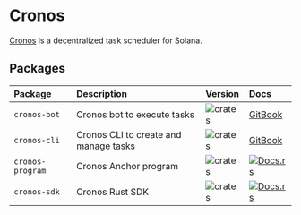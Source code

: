 # Cronos

[Cronos](https://cronos.so) is a decentralized task scheduler for Solana.

## Packages

| Package          | Description                           | Version                                                              | Docs                                                                                   |
| :--------------- | :------------------------------------ | :------------------------------------------------------------------- | :------------------------------------------------------------------------------------- |
| `cronos-bot`     | Cronos bot to execute tasks           | ![crates](https://img.shields.io/crates/v/cronos-bot?color=blue)     | [GitBook](https://docs.cronos.so/about/architecture/bots)                              |
| `cronos-cli`     | Cronos CLI to create and manage tasks | ![crates](https://img.shields.io/crates/v/cronos-cli?color=blue)     | [GitBook](https://docs.cronos.so/about/cli)                                            |
| `cronos-program` | Cronos Anchor program                 | ![crates](https://img.shields.io/crates/v/cronos-program?color=blue) | [![Docs.rs](https://docs.rs/cronos-program/badge.svg)](https://docs.rs/cronos-program) |
| `cronos-sdk`     | Cronos Rust SDK                       | ![crates](https://img.shields.io/crates/v/cronos-sdk?color=blue)     | [![Docs.rs](https://docs.rs/cronos-sdk/badge.svg)](https://docs.rs/cronos-sdk)         |
